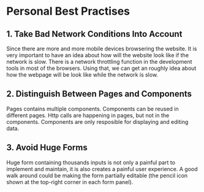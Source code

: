 # Personal Best Practises

## 1. Take Bad Network Conditions Into Account

Since there are more and more mobile devices browsering the website. It is very important to have an idea about how will the website look like if the network is slow. There is a network throttling function in the development tools in most of the browsers. Using that, we can get an roughly idea about how the webpage will be look like while the network is slow.

## 2. Distinguish Between Pages and Components

Pages contains multiple components. Components can be reused in different pages. Http calls are happening in pages, but not in the components. Components are only resposible for displaying and editing data.

## 3. Avoid Huge Forms

Huge form containing thousands inputs is not only a painful part to implement and maintain, it is also creates a painful user experience. A good walk around could be making the form partially editable (the pencil icon shown at the top-right corner in each form panel).
